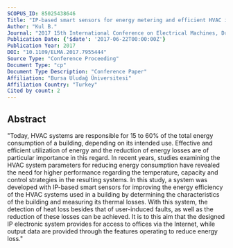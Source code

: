 ```yaml
---
SCOPUS_ID: 85025438646
Title: "IP-based smart sensors for energy metering and efficient HVAC infrastructure in buildings"
Author: "Kul B."
Journal: "2017 15th International Conference on Electrical Machines, Drives and Power Systems, ELMA 2017 - Proceedings"
Publication Date: {'$date': '2017-06-22T00:00:00Z'}
Publication Year: 2017
DOI: "10.1109/ELMA.2017.7955444"
Source Type: "Conference Proceeding"
Document Type: "cp"
Document Type Description: "Conference Paper"
Affiliation: "Bursa Uludağ Üniversitesi"
Affiliation Country: "Turkey"
Cited by count: 2
---
```


## Abstract
"Today, HVAC systems are responsible for 15 to 60% of the total energy consumption of a building, depending on its intended use. Effective and efficient utilization of energy and the reduction of energy losses are of particular importance in this regard. In recent years, studies examining the HVAC system parameters for reducing energy consumption have revealed the need for higher performance regarding the temperature, capacity and control strategies in the resulting systems. In this study, a system was developed with IP-based smart sensors for improving the energy efficiency of the HVAC systems used in a building by determining the characteristics of the building and measuring its thermal losses. With this system, the detection of heat loss besides that of user-induced faults, as well as the reduction of these losses can be achieved. It is to this aim that the designed IP electronic system provides for access to offices via the Internet, while output data are provided through the features operating to reduce energy loss."
